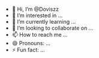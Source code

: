 - 👋 Hi, I’m @Doviszz
- 👀 I’m interested in ...
- 🌱 I’m currently learning ...
- 💞️ I’m looking to collaborate on ...
- 📫 How to reach me ...
- 😄 Pronouns: ...
- ⚡ Fun fact: ...

<!---
Doviszz/Doviszz is a ✨ special ✨ repository because its `README.md` (this file) appears on your GitHub profile.
You can click the Preview link to take a look at your changes.
--->
